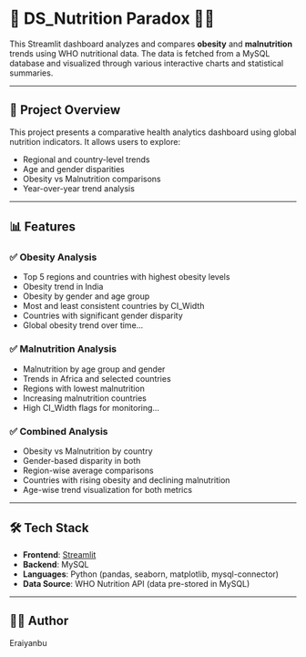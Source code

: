 # 💉 DS_Nutrition Paradox 💊🫃

This Streamlit dashboard analyzes and compares **obesity** and **malnutrition** trends using WHO nutritional data. The data is fetched from a MySQL database and visualized through various interactive charts and statistical summaries.

---

## 🧠 Project Overview

This project presents a comparative health analytics dashboard using global nutrition indicators. It allows users to explore:

- Regional and country-level trends
- Age and gender disparities
- Obesity vs Malnutrition comparisons
- Year-over-year trend analysis

---

## 📊 Features

### ✅ Obesity Analysis
- Top 5 regions and countries with highest obesity levels
- Obesity trend in India
- Obesity by gender and age group
- Most and least consistent countries by CI_Width
- Countries with significant gender disparity
- Global obesity trend over time...

### ✅ Malnutrition Analysis
- Malnutrition by age group and gender
- Trends in Africa and selected countries
- Regions with lowest malnutrition
- Increasing malnutrition countries
- High CI_Width flags for monitoring...

### ✅ Combined Analysis
- Obesity vs Malnutrition by country
- Gender-based disparity in both
- Region-wise average comparisons
- Countries with rising obesity and declining malnutrition
- Age-wise trend visualization for both metrics

---

## 🛠️ Tech Stack

- **Frontend**: [Streamlit](https://streamlit.io/)
- **Backend**: MySQL
- **Languages**: Python (pandas, seaborn, matplotlib, mysql-connector)
- **Data Source**: WHO Nutrition API (data pre-stored in MySQL)

---

## 🧑‍💻 Author
Eraiyanbu

